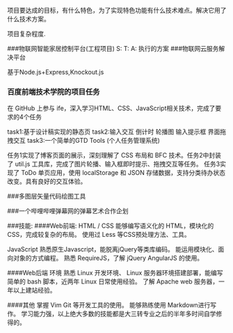 项目要达成的目标，有什么特色，为了实现特色功能有什么技术难点。解决它用了什么技术方案。

项目复杂程度.

###物联网智能家居控制平台(工程项目)
S: 
T: 
A: 执行的方案
###物联网云服务解决平台

基于Node.js+Express,Knockout.js
### 百度前端技术学院的项目任务
在 GitHub 上参与 ife，深入学习HTML、CSS、JavaScript相关技术，完成了要求的4个任务

task1:基于设计稿实现的静态页
task2:输入交互 倒计时 轮播图 输入提示框 界面拖拽交互
task3:一个简单的GTD Tools (个人任务管理系统)

任务1实现了博客页面的展示，深刻理解了 CSS 布局和 BFC 技术。任务2中封装了 util.js 工具库，完成了图片轮播、输入框即时提示、拖拽交互等任务。
任务3实现了 ToDo 单页应用，使用 localStorage 和 JSON 存储数据，支持分类待办状态改变。具有良好的交互体验。

###多图层矢量代码绘图工具

###一个哔哩哔哩弹幕网的弹幕艺术合作企划


###技能:
####Web前端:
HTML / CSS
能够编写语义化的 HTML，模块化的 CSS，完成较复杂的布局。
使用过 Less 等CSS预处理方法、工具。

JavaScript
熟悉原生Javascript，能脱离jQuery等类库编码。
能运用模块化、面向对象的方式编程。
熟悉 RequireJS，了解 jQuery AngularJS 的使用。

####Web后端
环境
熟悉 Linux 开发环境、 Linux 服务器环境搭建部署，能编写简单的 bash 脚本，近两年 Linux 日常使用经验。
了解 Apache web 服务器，一年以上建站经验。

####其他
掌握 Vim Git 等开发工具的使用。
能够熟练使用 Markdown进行写作。
学习能力强，以上绝大多数的技能都是大三转专业之后的半年多时间自学修得的。
